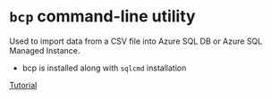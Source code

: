 # `bcp` command-line utility
Used to import data from a CSV file into Azure SQL DB or Azure SQL Managed Instance.
- bcp is installed along with `sqlcmd` installation


[Tutorial](https://learn.microsoft.com/en-us/azure/azure-sql/load-from-csv-with-bcp?view=azuresql)
